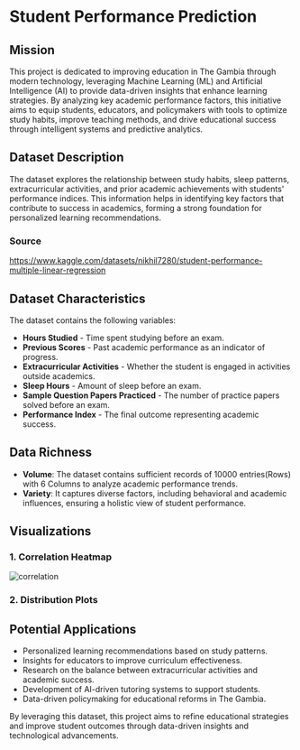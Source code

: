 # Student Performance Prediction 

## Mission
This project is dedicated to improving education in The Gambia through modern technology, leveraging Machine Learning (ML) and Artificial Intelligence (AI) to provide data-driven insights that enhance learning strategies. By analyzing key academic performance factors, this initiative aims to equip students, educators, and policymakers with tools to optimize study habits, improve teaching methods, and drive educational success through intelligent systems and predictive analytics.

## Dataset Description
The dataset explores the relationship between study habits, sleep patterns, extracurricular activities, and prior academic achievements with students' performance indices. This information helps in identifying key factors that contribute to success in academics, forming a strong foundation for personalized learning recommendations.

### Source
https://www.kaggle.com/datasets/nikhil7280/student-performance-multiple-linear-regression


## Dataset Characteristics
The dataset contains the following variables:
- **Hours Studied** - Time spent studying before an exam.
- **Previous Scores** - Past academic performance as an indicator of progress.
- **Extracurricular Activities** - Whether the student is engaged in activities outside academics.
- **Sleep Hours** - Amount of sleep before an exam.
- **Sample Question Papers Practiced** - The number of practice papers solved before an exam.
- **Performance Index** - The final outcome representing academic success.

## Data Richness
- **Volume**: The dataset contains sufficient records of 10000 entries(Rows) with 6 Columns to analyze academic performance trends.
- **Variety**: It captures diverse factors, including behavioral and academic influences, ensuring a holistic view of student performance.

## Visualizations
### 1. Correlation Heatmap
![correlation](https://github.com/user-attachments/assets/028bacae-9632-4f5f-ad74-05f44182a8b0)


### 2. Distribution Plots


## Potential Applications
- Personalized learning recommendations based on study patterns.
- Insights for educators to improve curriculum effectiveness.
- Research on the balance between extracurricular activities and academic success.
- Development of AI-driven tutoring systems to support students.
- Data-driven policymaking for educational reforms in The Gambia.

By leveraging this dataset, this project aims to refine educational strategies and improve student outcomes through data-driven insights and technological advancements.


